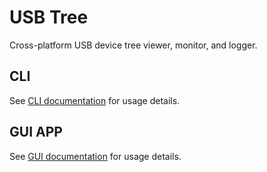 # USB Tree

Cross-platform USB device tree viewer, monitor, and logger.

## CLI

See [CLI documentation](cli/README.md) for usage details.

## GUI APP

See [GUI documentation](app/README.md) for usage details.
